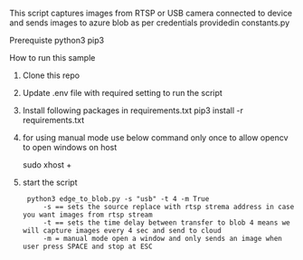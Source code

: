 
This script captures images from RTSP or USB camera connected to device and sends images to azure blob as per credentials providedin constants.py


Prerequiste 
    python3
    pip3 

How to run this sample

1. Clone this repo
2. Update .env file with required setting to run the script  
3. Install following packages in requirements.txt
    pip3 install -r requirements.txt
4. for using manual mode use below command only once to allow opencv to open windows on host 

    sudo xhost +

5. start the script
    
        python3 edge_to_blob.py -s "usb" -t 4 -m True
            -s == sets the source replace with rtsp strema address in case you want images from rtsp stream
            -t == sets the time delay between transfer to blob 4 means we will capture images every 4 sec and send to cloud
            -m = manual mode open a window and only sends an image when user press SPACE and stop at ESC 


